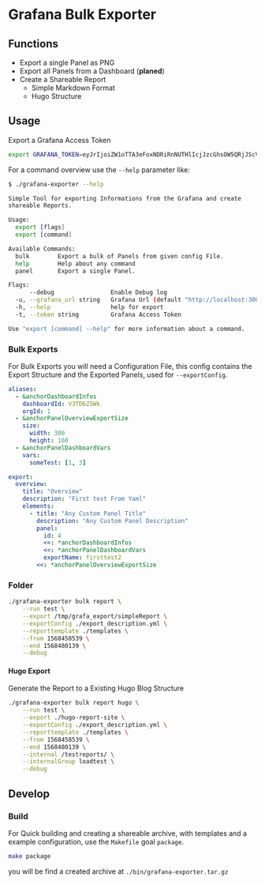 # Grafana Bulk Exporter


## Functions

* Export a single Panel as PNG
* Export all Panels from a Dashboard  (**planed**)
* Create a Shareable Report
  * Simple Markdown Format
  * Hugo Structure


## Usage

Export a Grafana Access Token

```bash
export GRAFANA_TOKEN=eyJrIjoiZW1oTTA3eFoxNDRiRnNUTHlIcjJzcGhsOW5QRjJScVEiLCJuIjoiYXBpIiwiaWQiOjF9
```

For a command overview use the ``--help`` parameter like: 

```bash
$ ./grafana-exporter --help

Simple Tool for exporting Informations from the Grafana and create
shareable Reports.

Usage:
  export [flags]
  export [command]

Available Commands:
  bulk        Export a bulk of Panels from given config File.
  help        Help about any command
  panel       Export a single Panel.

Flags:
      --debug                Enable Debug log
  -u, --grafana_url string   Grafana Url (default "http://localhost:3000")
  -h, --help                 help for export
  -t, --token string         Grafana Access Token

Use "export [command] --help" for more information about a command.

```

### Bulk Exports

For Bulk Exports you will need a Configuration File, this config contains the Export Structure and the Exported Panels, used for ``--exportConfig``.

```yaml
aliases:
  - &anchorDashboardInfos
    dashboardId: V3TD6Z5Wk
    orgId: 1
  - &anchorPanelOverviewExportSize
    size:
      width: 300
      height: 160
  - &anchorPanelDashboardVars
    vars:
      someTest: [1, 3]

export:
  overview:
    title: "Overview"
    description: "First test From Yaml"
    elements:
      - title: "Any Custom Panel Title"
        description: "Any Custom Panel Description"
        panel:
          id: 4
          <<: *anchorDashboardInfos
          <<: *anchorPanelDashboardVars
          exportName: firsttest2
        <<: *anchorPanelOverviewExportSize
```

### Folder 


```bash
./grafana-exporter bulk report \
    --run test \
    --export /tmp/grafa_export/simpleReport \
    --exportConfig ./export_description.yml \
    --reporttemplate ./templates \
    --from 1568458539 \
    --end 1568480139 \
    --debug
```

#### Hugo Export
Generate the Report to a Existing Hugo Blog Structure

```bash
./grafana-exporter bulk report hugo \
    --run test \
    --export ./hugo-report-site \
    --exportConfig ./export_description.yml \
    --reporttemplate ./templates \
    --from 1568458539 \
    --end 1568480139 \
    --internal /testreports/ \
    --internalGroup loadtest \
    --debug
```

## Develop

### Build

For Quick building and creating a shareable archive, with templates and a example configuration, use the ``Makefile`` goal ``package``.

```bash
make package
```

you will be find a created archive at ``./bin/grafana-exporter.tar.gz``
